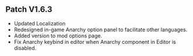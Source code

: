 ﻿## Patch V1.6.3
* Updated Localization
* Redesigned in-game Anarchy option panel to facilitate other languages.
* Added version to mod options page.
* Fix Anarchy keybind in editor when Anarchy component in Editor is disabled.